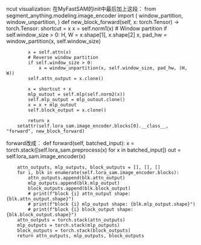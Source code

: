 ncut visualization:
在MyFastSAM的init中最后加上这段：
        from segment_anything.modeling.image_encoder import (
            window_partition,
            window_unpartition,
        )
        def new_block_forward(self, x: torch.Tensor) -> torch.Tensor:
            shortcut = x
            x = self.norm1(x)
            # Window partition
            if self.window_size > 0:
                H, W = x.shape[1], x.shape[2]
                x, pad_hw = window_partition(x, self.window_size)

            x = self.attn(x)
            # Reverse window partition
            if self.window_size > 0:
                x = window_unpartition(x, self.window_size, pad_hw, (H, W))
            self.attn_output = x.clone()

            x = shortcut + x
            mlp_outout = self.mlp(self.norm2(x))
            self.mlp_output = mlp_outout.clone()
            x = x + mlp_outout
            self.block_output = x.clone()

            return x
        setattr(self.lora_sam.image_encoder.blocks[0].__class__, "forward", new_block_forward)

forward改成：
    def forward(self, batched_input):
        x = torch.stack([self.lora_sam.preprocess(x) for x in batched_input])
        out = self.lora_sam.image_encoder(x)

        attn_outputs, mlp_outputs, block_outputs = [], [], []
        for i, blk in enumerate(self.lora_sam.image_encoder.blocks):
            attn_outputs.append(blk.attn_output)
            mlp_outputs.append(blk.mlp_output)
            block_outputs.append(blk.block_output)
            # print(f"block {i} attn_output shape: {blk.attn_output.shape}")
            # print(f"block {i} mlp_output shape: {blk.mlp_output.shape}")
            # print(f"block {i} block_output shape: {blk.block_output.shape}")
        attn_outputs = torch.stack(attn_outputs)
        mlp_outputs = torch.stack(mlp_outputs)
        block_outputs = torch.stack(block_outputs)
        return attn_outputs, mlp_outputs, block_outputs

